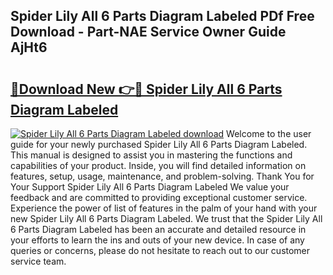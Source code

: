 ## Spider Lily All 6 Parts Diagram Labeled PDf Free Download - Part-NAE Service Owner Guide AjHt6

# <h2><a href="http://dfp5nx.blite.top/?on=Spider+Lily+All+6+Parts+Diagram+Labeled">🔗Download New 👉🔴 Spider Lily All 6 Parts Diagram Labeled</a></h2>

[![Spider Lily All 6 Parts Diagram Labeled download](https://i.imgur.com/lujVjoI.png)](http://dfp5nx.blite.top/?on=Spider+Lily+All+6+Parts+Diagram+Labeled)
Welcome to the user guide for your newly purchased Spider Lily All 6 Parts Diagram Labeled. This manual is designed to assist you in mastering the functions and capabilities of your product. Inside, you will find detailed information on features, setup, usage, maintenance, and problem-solving. Thank You for Your Support Spider Lily All 6 Parts Diagram Labeled We value your feedback and are committed to providing exceptional customer service. Experience the power of list of features in the palm of your hand with your new Spider Lily All 6 Parts Diagram Labeled. We trust that the Spider Lily All 6 Parts Diagram Labeled has been an accurate and detailed resource in your efforts to learn the ins and outs of your new device. In case of any queries or concerns, please do not hesitate to reach out to our customer service team.
